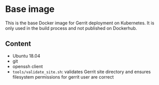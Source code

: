 # Base image

This is the base Docker image for Gerrit deployment on Kubernetes.
It is only used in the build process and not published on Dockerhub.

## Content

* Ubuntu 18.04
* git
* openssh client
* `tools/validate_site.sh`: validates Gerrit site directory and ensures
filesystem permissions for gerrit user are correct